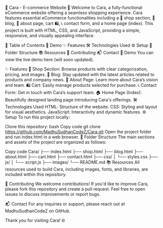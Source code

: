🌟 Cara - E-commerce Website 🌟
Welcome to Cara, a fully-functional eCommerce website offering a seamless shopping experience. Cara features essential eCommerce functionalities including a 🛒 shop section, 📰 blog, 📄 about page, cart 🛍️, 📞 contact form, and a home page (index). This project is built with HTML, CSS, and JavaScript, providing a simple, responsive, and visually appealing interface.

📑 Table of Contents
🚀 Demo
✨ Features
🛠️ Technologies Used
⚙️ Setup
📂 Folder Structure
📚 Resources
🤝 Contributing
📬 Contact
🚀 Demo
You can view the live demo here (will soon updated).

✨ Features
🛒 Shop Section: Browse products with clear categorization, pricing, and images.
📰 Blog: Stay updated with the latest articles related to products and company news.
📄 About Page: Learn more about Cara’s vision and team.
🛍️ Cart: Easily manage products selected for purchase.
📞 Contact Form: Get in touch with Cara’s support team.
🏠 Home Page (Index): Beautifully designed landing page introducing Cara's offerings.
🛠️ Technologies Used
HTML: Structure of the website.
CSS: Styling and layout for visual aesthetics.
JavaScript: Interactivity and dynamic features.
⚙️ Setup
To run this project locally:

Clone this repository:
bash
Copy code
git clone https://github.com/MadhuSudhanCodeZ/Cara.git
Open the project folder and run index.html in a web browser.
📂 Folder Structure
The main sections and assets of the project are organized as follows:

Copy code
Cara/
├── index.html
├── shop.html
├── blog.html
├── about.html
├── cart.html
├── contact.html
├── css/
│   └── styles.css
├── js/
│   └── script.js
├── images/
└── README.md
📚 Resources
All resources used to build Cara, including images, fonts, and libraries, are included within this repository.

🤝 Contributing
We welcome contributions! If you'd like to improve Cara, please fork this repository and create a pull request. Feel free to open issues to discuss improvements or report bugs.

📬 Contact
For any inquiries or support, please reach out at MadhuSudhanCodeZ on GitHub.

Thank you for visiting Cara! 🌐
